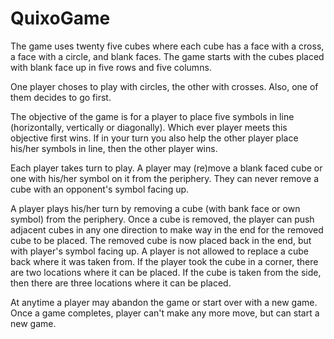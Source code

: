 # QuixoGame
The game uses twenty five cubes where each cube has a face with a cross,
a face with a circle, and blank faces. The game starts with the cubes
placed with blank face up in five rows and five columns.

One player choses to play with circles, the other with crosses. Also, one of
them decides to go first.

The objective of the game is for a player to place five symbols in line 
(horizontally, vertically or diagonally). Which ever player meets this 
objective first wins. If in your turn you also help the other player place
his/her symbols in line, then the other player wins.

Each player takes turn to play. A player may (re)move a blank faced cube or 
one with his/her symbol on it from the periphery. They can never remove a cube 
with an opponent's symbol facing up.

A player plays his/her turn by removing a cube (with bank face or own symbol)
from the periphery. Once a cube is removed, the player can push adjacent cubes
in any one direction to make way in the end for the removed cube to be placed. 
The removed cube is now placed back in the end, but with player's symbol 
facing up. A player is not allowed to replace a cube back where it was taken 
from. If the player took the cube in a corner, there are two locations where 
it can be placed. If the cube is taken from the side, then there are three 
locations where it can be placed.

At anytime a player may abandon the game or start over with a new game. Once
a game completes, player can't make any more move, but can start a new game.
